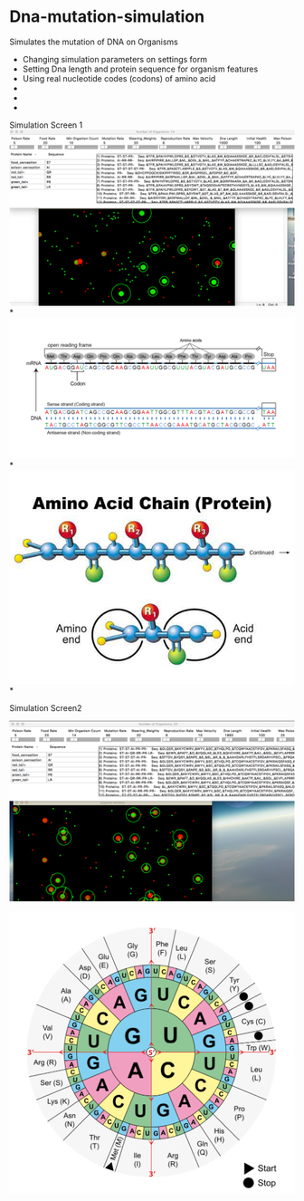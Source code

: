 # Dna-mutation-simulation
Simulates the mutation of DNA on Organisms


* Changing simulation parameters on settings form
* Setting Dna length and protein sequence for organism features
* Using real nucleotide codes (codons) of amino acid 
*
*
*

Simulation Screen 1
![alt text](https://github.com/taskma/Dna-mutation-simulation/blob/master/pictures/game2.png)
*
![alt text](https://github.com/taskma/Dna-mutation-simulation/blob/master/pictures/codons.jpg)
*
![alt text](https://github.com/taskma/Dna-mutation-simulation/blob/master/pictures/protein.jpg)
*

Simulation Screen2

![alt text](https://github.com/taskma/Dna-mutation-simulation/blob/master/pictures/game1.png)

![alt text](https://github.com/taskma/Dna-mutation-simulation/blob/master/pictures/amino_acids.png)

